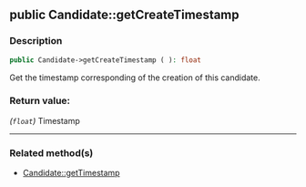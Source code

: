 ## public Candidate::getCreateTimestamp

### Description    

```php
public Candidate->getCreateTimestamp ( ): float
```

Get the timestamp corresponding of the creation of this candidate.
    

### Return value:   

*(```float```)* Timestamp


---------------------------------------

### Related method(s)      

* [Candidate::getTimestamp](/Docs/ApiReferences/Candidate%20Class/public%20Candidate--getTimestamp.md)    
